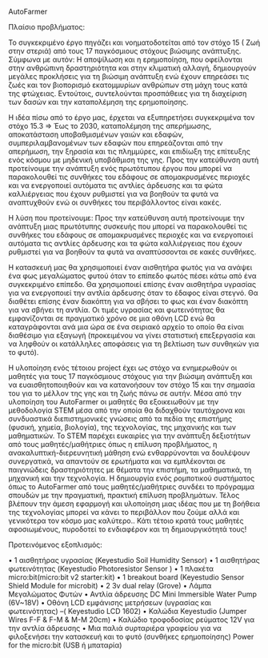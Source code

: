 AutoFarmer

Πλαίσιο προβλήματος:

Το συγκεκριμένο έργο πηγάζει και νοηματοδοτείται από τον στόχο 15   ( Ζωή στην στεριά) από τους 17 παγκόσμιους στόχους βιώσιμης ανάπτυξης. Σύμφωνα με αυτόν: Η αποψίλωση και η ερημοποίηση, που οφείλονται στην ανθρώπινη δραστηριότητα και στην κλιματική αλλαγή, δημιουργούν μεγάλες προκλήσεις για τη βιώσιμη ανάπτυξη ενώ έχουν επηρεάσει τις ζωές και τον βιοπορισμό εκατομμυρίων ανθρώπων στη μάχη τους κατά της φτώχειας. Εντούτοις, συντελούνται προσπάθειες για τη διαχείριση των δασών και την καταπολέμηση της ερημοποίησης.

Η ιδέα πίσω από το έργο μας, έρχεται να εξυπηρετήσει συγκεκριμένα τον στόχο 15.3 => Έως το 2030, καταπολέμηση της απερήμωσης, αποκατάσταση υποβαθμισμένων γαιών και εδαφών, συμπεριλαμβανομένων των εδαφών που επηρεάζονται από την απερήμωση, την ξηρασία και τις πλημμύρες, και επιδίωξη της επίτευξης ενός κόσμου με μηδενική υποβάθμιση της γης. Προς την κατεύθυνση αυτή προτείνουμε την ανάπτυξη ενός πρωτότυπου έργου που μπορεί να παρακολουθεί τις συνθήκες του εδάφους σε απομακρυσμένες περιοχές και να ενεργοποιεί αυτόματα τις αντλίες άρδευσης και τα φώτα καλλιέργειας που έχουν ρυθμιστεί για να βοηθούν τα φυτά να αναπτυχθούν ενώ οι συνθήκες του περιβάλλοντος είναι  κακές.

Η λύση που προτείνουμε:
Προς την κατεύθυνση αυτή προτείνουμε την ανάπτυξη μιας πρωτότυπης συσκευής που μπορεί να παρακολουθεί τις συνθήκες του εδάφους σε απομακρυσμένες περιοχές και να ενεργοποιεί αυτόματα τις αντλίες άρδευσης και τα φώτα καλλιέργειας που έχουν ρυθμιστεί για να βοηθούν τα φυτά να αναπτύσσονται σε κακές συνθήκες.
  
Η κατασκευή μας θα χρησιμοποιεί έναν αισθητήρα φωτός για να ανάψει ένα φως μεγαλώματος φυτού όταν το επίπεδο φωτός πέσει κάτω από ένα συγκεκριμένο επίπεδο. Θα χρησιμοποιεί επίσης έναν αισθητήρα υγρασίας για να ενεργοποιεί την αντλία άρδευσης όταν το έδαφος είναι στεγνό. Θα διαθέτει επίσης έναν διακόπτη για να σβήσει το φως και έναν διακόπτη για να σβήνει τη αντλία. Οι τιμές υγρασίας και φωτεινότητας θα εμφανίζονται σε πραγματικό χρόνο σε μια οθόνη LCD ενώ θα καταγράφονται ανά μια ώρα σε ένα σειριακό αρχείο το οποίο θα είναι διαθέσιμο για εξαγωγή (προκειμένου να γίνει στατιστική επεξεργασία και να ληφθούν οι κατάλληλες αποφάσεις για τη βελτίωση των συνθηκών για το φυτό).

Η υλοποίηση ενός τέτοιου project έχει ως στόχο να ενημερωθούν οι μαθητές για τους 17 παγκόσμιους στόχους για την βιώσιμη ανάπτυξη και να ευαισθητοποιηθούν και να κατανοήσουν τον στόχο 15 και την σημασία του για το μέλλον της γης και τη ζωής πάνω σε αυτήν. Μέσα από την υλοποίηση του AutoFarmer οι μαθητές θα εξοικειωθούν με την μεθοδολογία  STEM μέσα από την οποία θα  διδαχθούν ταυτόχρονα και συνδυαστικά διεπιστημονικές γνώσεις από τα πεδία της επιστήμης (φυσική, χημεία, βιολογία), της τεχνολογίας, της μηχανικής και των μαθηματικών. Το STEM παρέχει ευκαιρίες για την ανάπτυξη δεξιοτήτων από τους μαθητές/μαθήτριες όπως η επίλυση προβλήματος, η ανακαλυπτική-διερευνητική μάθηση ενώ  ενθαρρύνονται να δουλέψουν συνεργατικά, να  απαντούν σε ερωτήματα και να εμπλέκονται σε παιγνιώδεις δραστηριότητες με θέματα την επιστήμη, τα μαθηματικά, τη μηχανική και την τεχνολογία. Η δημιουργία ενός ρομποτικού συστήματος όπως το AutoFarmer από τους μαθητές/μαθήτριες συνδέει το πρόγραμμα σπουδών με την πραγματική, πρακτική επίλυση προβλημάτων. Τέλος βλέπουν την άμεση εφαρμογή και υλοποίηση μιας ιδέας που με τη βοήθεια της τεχνολογίας μπορεί να κάνει το περιβάλλον που ζούμε αλλά και γενικότερα τον κόσμο μας καλύτερο.. Κάτι τέτοιο κρατά τους μαθητές αφοσιωμένους, πυροδοτεί το ενδιαφέρον και τη δημιουργικότητά τους! 

Προτεινόμενος εξοπλισμός:

•	1 αισθητήρας υγρασίας (Keyestudio Soil Humidity Sensor)
•	1 αισθητήρας φωτεινότητας (Keyestudio Photoresistor Sensor )
•	1 πλακέτα micro:bit(micro:bit v2 starter:kit)
•	1 breakout board (Keyestudio Sensor Shield Module for microbit)
•	2 3v dual relay (Grove)
•	Λάμπα Μεγαλώματος Φυτών
•	Αντλία άδρευσης DC Mini Immersible Water Pump (6V~18V)
•	Οθόνη LCD εμφάνισης  μετρήσεων (υγρασίας και φωτεινότητας) –( Keyestudio LCD 1602)
•	Καλώδια Keyestudio (Jumper Wires F-F & F-M & M-M 20cm)
•	Καλώδιο τροφοδοσίας ρεύματος 12V για την αντλία άδρευσης
•	Μια παλιά συρταριέρα γραφείου για να φιλοξενήσει την κατασκευή και το φυτό (συνθήκες ερημοποίησης)
	 Power for the micro:bit (USB ή μπαταρία)
